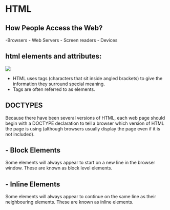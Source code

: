 # HTML
## How People Access the Web?
-Browsers  - Web Servers  - Screen readers  - Devices
## html elements and attributes:
![](https://lh3.googleusercontent.com/proxy/fRecg3p5HUpqXBd5kHNzORPFwB5hJKjYhuTIChff5AJzYnAWO5QsBLtvSS97YDNaokGqYhG7rwXJFNkCcmNKfLbnqnu9dryQGSu8hA2Cf_loCv6-9a-uoGmQ4uqP-ZYooMwKIo8k4I5KF11MJCbsBy1oSXs)

- HTML uses tags (characters that sit inside angled brackets) to give the information they surround special meaning.
- Tags are often referred to as elements.
## DOCTYPES
Because there have been several versions of HTML, each web page should begin with a DOCTYPE declaration to tell a browser which version of HTML the page is using (although browsers usually display the page even if it is not included).
## - Block Elements
Some elements will always appear to start on a new line in the browser window. These are known as block level elements.
## - Inline Elements 
Some elements will always appear to continue on the same line as their neighbouring elements. These are known as inline elements.
